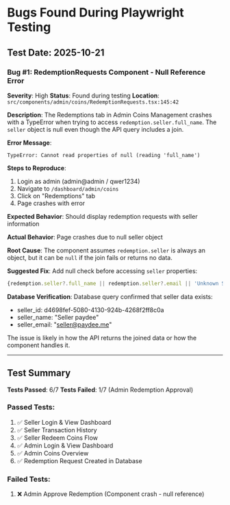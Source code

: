 # Bugs Found During Playwright Testing

## Test Date: 2025-10-21

### Bug #1: RedemptionRequests Component - Null Reference Error

**Severity**: High
**Status**: Found during testing
**Location**: `src/components/admin/coins/RedemptionRequests.tsx:145:42`

**Description**:
The Redemptions tab in Admin Coins Management crashes with a TypeError when trying to access `redemption.seller.full_name`. The `seller` object is null even though the API query includes a join.

**Error Message**:
```
TypeError: Cannot read properties of null (reading 'full_name')
```

**Steps to Reproduce**:
1. Login as admin (admin@admin / qwer1234)
2. Navigate to `/dashboard/admin/coins`
3. Click on "Redemptions" tab
4. Page crashes with error

**Expected Behavior**:
Should display redemption requests with seller information

**Actual Behavior**:
Page crashes due to null seller object

**Root Cause**:
The component assumes `redemption.seller` is always an object, but it can be `null` if the join fails or returns no data.

**Suggested Fix**:
Add null check before accessing `seller` properties:
```typescript
{redemption.seller?.full_name || redemption.seller?.email || 'Unknown Seller'}
```

**Database Verification**:
Database query confirmed that seller data exists:
- seller_id: d4698fef-5080-4130-924b-4268f2ff8c0a
- seller_name: "Seller paydee"
- seller_email: "seller@paydee.me"

The issue is likely in how the API returns the joined data or how the component handles it.

---

## Test Summary

**Tests Passed**: 6/7
**Tests Failed**: 1/7 (Admin Redemption Approval)

### Passed Tests:
1. ✅ Seller Login & View Dashboard
2. ✅ Seller Transaction History
3. ✅ Seller Redeem Coins Flow
4. ✅ Admin Login & View Dashboard
5. ✅ Admin Coins Overview
6. ✅ Redemption Request Created in Database

### Failed Tests:
1. ❌ Admin Approve Redemption (Component crash - null reference)
